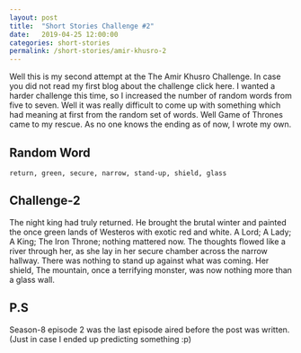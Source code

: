 ```yaml
---
layout: post
title:  "Short Stories Challenge #2"
date:   2019-04-25 12:00:00
categories: short-stories
permalink: /short-stories/amir-khusro-2
---
```


Well this is my second attempt at the The Amir Khusro Challenge. In case you did not read my first blog about the challenge click here. I wanted a harder challenge this time, so I increased the number of random words from five to seven. Well it was really difficult to come up with something which had meaning at first from the random set of words. Well Game of Thrones came to my rescue. As no one knows the ending as of now, I wrote my own.


## Random Word
`return, green, secure, narrow, stand-up, shield, glass`

## Challenge-2

The night king had truly returned. He brought the brutal winter and painted the once green lands of Westeros with exotic red and white. A Lord; A Lady; A King; The Iron Throne; nothing mattered now.  The thoughts flowed like a river through her, as she lay in her secure chamber across the narrow hallway. There was nothing to stand up against what was coming. Her shield, The mountain, once a terrifying monster, was now nothing more than a glass wall.

## P.S
Season-8 episode 2 was the last episode aired before the post was written. (Just in case I ended up predicting something :p)